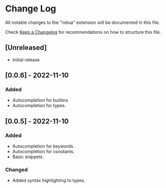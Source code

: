 # Change Log

All notable changes to the "nelua" extension will be documented in this file.

Check [Keep a Changelog](http://keepachangelog.com/) for recommendations on how to structure this file.

## [Unreleased]

- Initial release


## [0.0.6] - 2022-11-10

### Added

- Autocompletion for builtins
- Autocompletion for types.
 
## [0.0.5] - 2022-11-10

### Added

- Autocompletion for keywords.
- Autocompletion for constants.
- Basic snippets.

### Changed

- Added syntax highlighting to types.